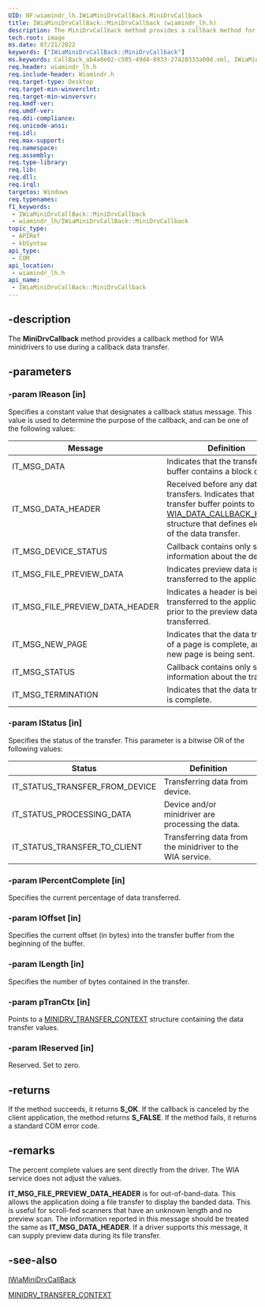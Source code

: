 ```yaml
---
UID: NF:wiamindr_lh.IWiaMiniDrvCallBack.MiniDrvCallback
title: IWiaMiniDrvCallBack::MiniDrvCallback (wiamindr_lh.h)
description: The MiniDrvCallback method provides a callback method for WIA minidrivers to use during a callback data transfer.
tech.root: image
ms.date: 07/21/2022
keywords: ["IWiaMiniDrvCallBack::MiniDrvCallback"]
ms.keywords: CallBack_ab4a8e02-c505-49d4-8933-27428333a00d.xml, IWiaMiniDrvCallBack interface [Imaging Devices],MiniDrvCallback method, IWiaMiniDrvCallBack.MiniDrvCallback, IWiaMiniDrvCallBack::MiniDrvCallback, MiniDrvCallback, MiniDrvCallback method [Imaging Devices], MiniDrvCallback method [Imaging Devices],IWiaMiniDrvCallBack interface, image.iwiaminidrvcallback_minidrvcallback, wiamindr_lh/IWiaMiniDrvCallBack::MiniDrvCallback
req.header: wiamindr_lh.h
req.include-header: Wiamindr.h
req.target-type: Desktop
req.target-min-winverclnt: 
req.target-min-winversvr: 
req.kmdf-ver: 
req.umdf-ver: 
req.ddi-compliance: 
req.unicode-ansi: 
req.idl: 
req.max-support: 
req.namespace: 
req.assembly: 
req.type-library: 
req.lib: 
req.dll: 
req.irql: 
targetos: Windows
req.typenames: 
f1_keywords:
 - IWiaMiniDrvCallBack::MiniDrvCallback
 - wiamindr_lh/IWiaMiniDrvCallBack::MiniDrvCallback
topic_type:
 - APIRef
 - kbSyntax
api_type:
 - COM
api_location:
 - wiamindr_lh.h
api_name:
 - IWiaMiniDrvCallBack::MiniDrvCallback
---
```


## -description

The **MiniDrvCallback** method provides a callback method for WIA minidrivers to use during a callback data transfer.

## -parameters

### -param lReason [in]

Specifies a constant value that designates a callback status message. This value is used to determine the purpose of the callback, and can be one of the following values:

| Message | Definition |
|--|--|
| IT_MSG_DATA | Indicates that the transfer buffer contains a block of data. |
| IT_MSG_DATA_HEADER | Received before any data transfers. Indicates that the transfer buffer points to a [WIA_DATA_CALLBACK_HEADER](/windows/win32/api/wia_xp/ns-wia_xp-wia_data_callback_header) structure that defines elements of the data transfer. |
| IT_MSG_DEVICE_STATUS | Callback contains only status information about the device. |
| IT_MSG_FILE_PREVIEW_DATA | Indicates preview data is being transferred to the application. |
| IT_MSG_FILE_PREVIEW_DATA_HEADER | Indicates a header is being transferred to the application, prior to the preview data being transferred. |
| IT_MSG_NEW_PAGE | Indicates that the data transfer of a page is complete, and a new page is being sent. |
| IT_MSG_STATUS | Callback contains only status information about the transfer. |
| IT_MSG_TERMINATION | Indicates that the data transfer is complete. |

### -param lStatus [in]

Specifies the status of the transfer. This parameter is a bitwise OR of the following values:

| Status | Definition |
|--|--|
| IT_STATUS_TRANSFER_FROM_DEVICE | Transferring data from device. |
| IT_STATUS_PROCESSING_DATA | Device and/or minidriver are processing the data. |
| IT_STATUS_TRANSFER_TO_CLIENT | Transferring data from the minidriver to the WIA service. |

### -param lPercentComplete [in]

Specifies the current percentage of data transferred.

### -param lOffset [in]

Specifies the current offset (in bytes) into the transfer buffer from the beginning of the buffer.

### -param lLength [in]

Specifies the number of bytes contained in the transfer.

### -param pTranCtx [in]

Points to a [MINIDRV_TRANSFER_CONTEXT](./ns-wiamindr_lh-_minidrv_transfer_context.md) structure containing the data transfer values.

### -param lReserved [in]

Reserved. Set to zero.

## -returns

If the method succeeds, it returns **S_OK**. If the callback is canceled by the client application, the method returns **S_FALSE**. If the method fails, it returns a standard COM error code.

## -remarks

The percent complete values are sent directly from the driver. The WIA service does not adjust the values.

**IT_MSG_FILE_PREVIEW_DATA_HEADER**  is for out-of-band-data. This allows the application doing a file transfer to display the banded data. This is useful for scroll-fed scanners that have an unknown length and no preview scan. The information reported in this message should be treated the same as **IT_MSG_DATA_HEADER**. If a driver supports this message, it can supply preview data during its file transfer.

## -see-also

[IWiaMiniDrvCallBack](./nn-wiamindr_lh-iwiaminidrvcallback.md)

[MINIDRV_TRANSFER_CONTEXT](./ns-wiamindr_lh-_minidrv_transfer_context.md)
